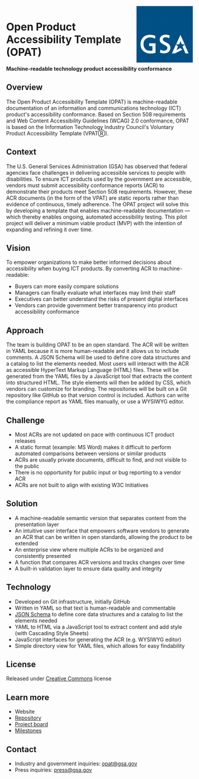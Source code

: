 <img align="right" alt="GSA Logo" src="/docs/images/nav-logo.png"/>

# Open Product Accessibility Template (OPAT)

**Machine-readable technology product accessibility conformance**

## Overview

The Open Product Accessibility Template (OPAT) is machine-readable documentation of an information and communications technology (ICT) product's accessibility conformance.
Based on Section 508 requirements and Web Content Accessibility Guidelines (WCAG) 2.0 conformance, OPAT is based on the Information Technology Industry Council's Voluntary Product Accessibility Template (VPATⓇ).

## Context

The U.S. General Services Administration (GSA) has observed that federal agencies face challenges in delivering accessible services to people with disabilities.
To ensure ICT products used by the government are accessible, vendors must submit accessibility conformance reports (ACR) to demonstrate their products meet Section 508 requirements. However, these ACR documents (in the form of the VPAT) are static reports rather than evidence of continuous, timely adherence.
The OPAT project will solve this by developing a template that enables machine-readable documentation —which thereby enables ongoing, automated accessibility testing. This pilot project will deliver a minimum viable product (MVP) with the intention of expanding and refining it over time.

## Vision

To empower organizations to make better informed decisions about accessibility when buying ICT products. By converting ACR to machine-readable:

- Buyers can more easily compare solutions
- Managers can finally evaluate what interfaces may limit their staff
- Executives can better understand the risks of present digital interfaces
- Vendors can provide government better transparency into product accessibility conformance

## Approach

The team is building OPAT to be an open standard. The ACR will be written in YAML because it is more human-readable and it allows us to include comments. A JSON Schema will be used to define core data structures and a catalog to list the elements needed.
Most users will interact with the ACR as accessible HyperText Markup Language (HTML) files. These will be generated from the YAML files by a JavaScript tool that extracts the content into structured HTML. The style elements will then be added by CSS, which vendors can customize for branding.
The repositories will be built on a Git repository like GitHub so that version control is included. Authors can write the compliance report as YAML files manually, or use a WYSIWYG editor.

## Challenge

- Most ACRs are not updated on pace with continuous ICT product releases
- A static format (example: MS Word) makes it difficult to perform automated comparisons between versions or similar products
- ACRs are usually private documents, difficult to find, and not visible to the public
- There is no opportunity for public input or bug reporting to a vendor ACR
- ACRs are not built to align with existing W3C Initiatives

## Solution

- A machine-readable semantic version that separates content from the presentation layer
- An intuitive user interface that empowers software vendors to generate an ACR that can be written in open standards, allowing the product to be extended
- An enterprise view where multiple ACRs to be organized and consistently presented
- A function that compares ACR versions and tracks changes over time
- A built-in validation layer to ensure data quality and integrity

## Technology

- Developed on Git infrastructure, initially GitHub
- Written in YAML so that text is human-readable and commentable
- [JSON Schema](https://json-schema.org/) to define core data structures and a catalog to list the elements needed
- YAML to HTML via a JavaScript tool to extract content and add style (with Cascading Style Sheets)
- JavaScript interfaces for generating the ACR (e.g. WYSIWYG editor)
- Simple directory view for YAML files, which allows for easy findability

## License

Released under [Creative Commons](https://creativecommons.org/publicdomain/zero/1.0/) license

## Learn more

- Website
- [Repository](http://github.com/GSA/open-product-accessibility-template)
- [Project board](https://github.com/GSA/open-product-accessibility-template/projects/1)
- [Milestones](https://github.com/GSA/open-product-accessibility-template/milestones)

## Contact

- Industry and government inquiries: [opat@gsa.gov](mailto:opat@gsa.gov)
- Press inquiries: [press@gsa.gov](mailto:press@gsa.gov)
